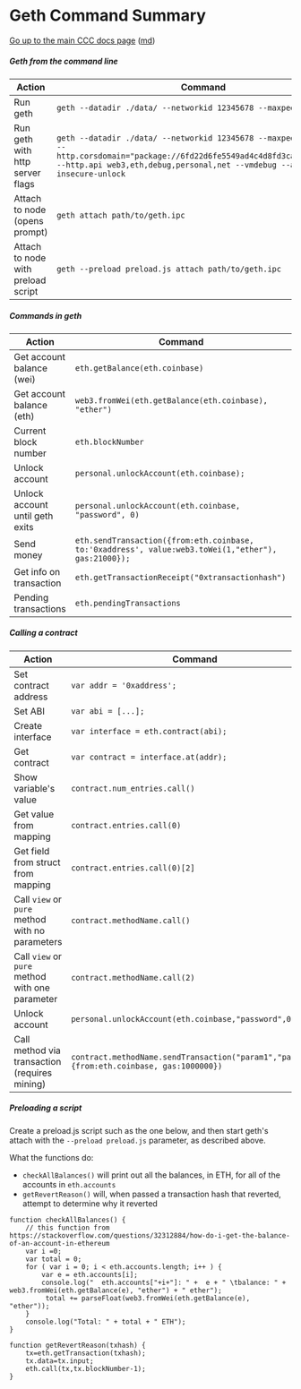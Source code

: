 Geth Command Summary
====================

[Go up to the main CCC docs page](index.html) ([md](index.md))


##### Geth from the command line

| Action | Command |
|----|------------|
| Run geth | `geth --datadir ./data/ --networkid 12345678 --maxpeers 1` |
| Run geth with http server flags | `geth --datadir ./data/ --networkid 12345678 --maxpeers 1 --http --http.corsdomain="package://6fd22d6fe5549ad4c4d8fd3ca0b7816b.mod" --http.api web3,eth,debug,personal,net --vmdebug --allow-insecure-unlock` |
| Attach to node (opens prompt) | `geth attach path/to/geth.ipc` |
| Attach to node with preload script | `geth --preload preload.js attach path/to/geth.ipc` |

##### Commands in geth

| Action | Command |
|----|------------|
| Get account balance (wei) | `eth.getBalance(eth.coinbase)` |
| Get account balance (eth) | `web3.fromWei(eth.getBalance(eth.coinbase), "ether")` |
| Current block number | `eth.blockNumber` |
| Unlock account | `personal.unlockAccount(eth.coinbase);` |
| Unlock account until geth exits | `personal.unlockAccount(eth.coinbase, "password", 0)` |
| Send money | `eth.sendTransaction({from:eth.coinbase, to:'0xaddress', value:web3.toWei(1,"ether"), gas:21000});` |
| Get info on transaction | `eth.getTransactionReceipt("0xtransactionhash")` |
| Pending transactions | `eth.pendingTransactions` |

##### Calling a contract

| Action | Command |
|----|------------|
| Set contract address | `var addr = '0xaddress';` |
| Set ABI | `var abi = [...];` |
| Create interface | `var interface = eth.contract(abi);` |
| Get contract | `var contract = interface.at(addr);` |
| Show variable's value | `contract.num_entries.call()` |
| Get value from mapping | `contract.entries.call(0)` |
| Get field from struct from mapping | `contract.entries.call(0)[2]` |
| Call `view` or `pure` method with no parameters | `contract.methodName.call()` |
| Call `view` or `pure` method with one parameter | `contract.methodName.call(2)` |
| Unlock account | `personal.unlockAccount(eth.coinbase,"password",0)` |
| Call method via transaction (requires mining) | `contract.methodName.sendTransaction("param1","param2", {from:eth.coinbase, gas:1000000})` |


##### Preloading a script

Create a preload.js script such as the one below, and then start geth's attach with the `--preload preload.js` parameter, as described above.

What the functions do:

- `checkAllBalances()` will print out all the balances, in ETH, for all of the accounts in `eth.accounts`
- `getRevertReason()` will, when passed a transaction hash that reverted, attempt to determine why it reverted


```
function checkAllBalances() { 
	// this function from https://stackoverflow.com/questions/32312884/how-do-i-get-the-balance-of-an-account-in-ethereum
	var i =0;
	var total = 0;
	for ( var i = 0; i < eth.accounts.length; i++ ) {
		var e = eth.accounts[i];
		console.log("  eth.accounts["+i+"]: " +  e + " \tbalance: " + web3.fromWei(eth.getBalance(e), "ether") + " ether");
		 total += parseFloat(web3.fromWei(eth.getBalance(e), "ether"));
	}
	console.log("Total: " + total + " ETH");
}

function getRevertReason(txhash) {
	tx=eth.getTransaction(txhash);
	tx.data=tx.input;
	eth.call(tx,tx.blockNumber-1);
}
```
